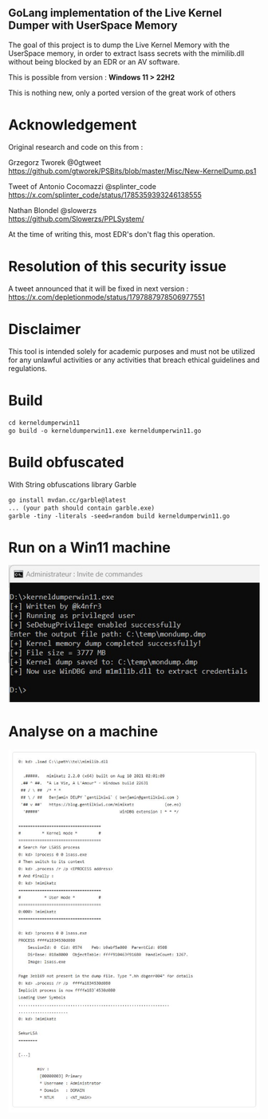 ## GoLang implementation of the Live Kernel Dumper with UserSpace Memory

The goal of this project is to dump the Live Kernel Memory with the UserSpace memory, in order to extract lsass secrets with the mimilib.dll without being blocked by an EDR or an AV software.

This is possible from version : **Windows 11 > 22H2**

This is nothing new, only a ported version of the great work of others

# Acknowledgement
Original research and code on this from :  

Grzegorz Tworek @0gtweet  
https://github.com/gtworek/PSBits/blob/master/Misc/New-KernelDump.ps1  

Tweet of Antonio Cocomazzi @splinter_code  
https://x.com/splinter_code/status/1785359393246138555  

Nathan Blondel @slowerzs  
https://github.com/Slowerzs/PPLSystem/  

At the time of writing this, most EDR's don't flag this operation.  

# Resolution of this security issue
A tweet announced that it will be fixed in next version : https://x.com/depletionmode/status/1797887978506977551


# Disclaimer  
This tool is intended solely for academic purposes and must not be utilized for any unlawful activities or any activities that breach ethical guidelines and regulations.

# Build
```
cd kerneldumperwin11
go build -o kerneldumperwin11.exe kerneldumperwin11.go
```

# Build obfuscated
With String obfuscations library Garble
```
go install mvdan.cc/garble@latest
... (your path should contain garble.exe)  
garble -tiny -literals -seed=random build kerneldumperwin11.go
```

# Run on a Win11 machine
![dumping](./dumping1.jpg?raw=true "Dumping on Win11 machines")

# Analyse on a machine
![extracting creds](./dumping2.JPG?raw=true "Analysing dump file with WinDBG and mimilib.dll")
